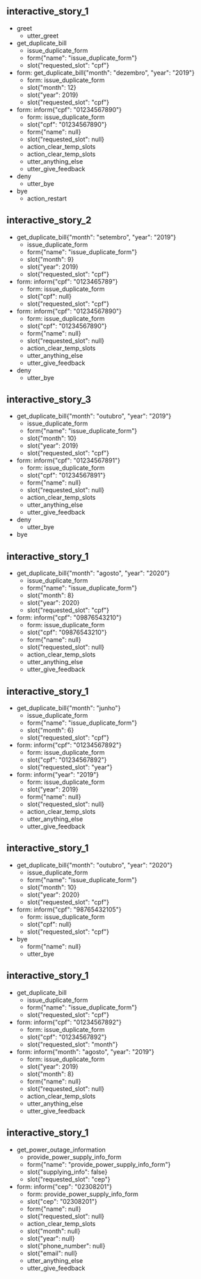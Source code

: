 ## interactive_story_1
* greet
    - utter_greet
* get_duplicate_bill
    - issue_duplicate_form
    - form{"name": "issue_duplicate_form"}
    - slot{"requested_slot": "cpf"}
* form: get_duplicate_bill{"month": "dezembro", "year": "2019"}
    - form: issue_duplicate_form
    - slot{"month": 12}
    - slot{"year": 2019}
    - slot{"requested_slot": "cpf"}
* form: inform{"cpf": "01234567890"}
    - form: issue_duplicate_form
    - slot{"cpf": "01234567890"}
    - form{"name": null}
    - slot{"requested_slot": null}
    - action_clear_temp_slots
    - action_clear_temp_slots
    - utter_anything_else
    - utter_give_feedback
* deny
    - utter_bye
* bye
    - action_restart

    
## interactive_story_2
* get_duplicate_bill{"month": "setembro", "year": "2019"}
    - issue_duplicate_form
    - form{"name": "issue_duplicate_form"}
    - slot{"month": 9}
    - slot{"year": 2019}
    - slot{"requested_slot": "cpf"}
* form: inform{"cpf": "0123465789"}
    - form: issue_duplicate_form
    - slot{"cpf": null}
    - slot{"requested_slot": "cpf"}
* form: inform{"cpf": "01234567890"}
    - form: issue_duplicate_form
    - slot{"cpf": "01234567890"}
    - form{"name": null}
    - slot{"requested_slot": null}
    - action_clear_temp_slots
    - utter_anything_else
    - utter_give_feedback
* deny
    - utter_bye

## interactive_story_3
* get_duplicate_bill{"month": "outubro", "year": "2019"}
    - issue_duplicate_form
    - form{"name": "issue_duplicate_form"}
    - slot{"month": 10}
    - slot{"year": 2019}
    - slot{"requested_slot": "cpf"}
* form: inform{"cpf": "01234567891"}
    - form: issue_duplicate_form
    - slot{"cpf": "01234567891"}
    - form{"name": null}
    - slot{"requested_slot": null}
    - action_clear_temp_slots
    - utter_anything_else
    - utter_give_feedback
* deny
    - utter_bye
* bye

## interactive_story_1
* get_duplicate_bill{"month": "agosto", "year": "2020"}
    - issue_duplicate_form
    - form{"name": "issue_duplicate_form"}
    - slot{"month": 8}
    - slot{"year": 2020}
    - slot{"requested_slot": "cpf"}
* form: inform{"cpf": "09876543210"}
    - form: issue_duplicate_form
    - slot{"cpf": "09876543210"}
    - form{"name": null}
    - slot{"requested_slot": null}
    - action_clear_temp_slots
    - utter_anything_else
    - utter_give_feedback

## interactive_story_1
* get_duplicate_bill{"month": "junho"}
    - issue_duplicate_form
    - form{"name": "issue_duplicate_form"}
    - slot{"month": 6}
    - slot{"requested_slot": "cpf"}
* form: inform{"cpf": "01234567892"}
    - form: issue_duplicate_form
    - slot{"cpf": "01234567892"}
    - slot{"requested_slot": "year"}
* form: inform{"year": "2019"}
    - form: issue_duplicate_form
    - slot{"year": 2019}
    - form{"name": null}
    - slot{"requested_slot": null}
    - action_clear_temp_slots
    - utter_anything_else
    - utter_give_feedback

## interactive_story_1
* get_duplicate_bill{"month": "outubro", "year": "2020"}
    - issue_duplicate_form
    - form{"name": "issue_duplicate_form"}
    - slot{"month": 10}
    - slot{"year": 2020}
    - slot{"requested_slot": "cpf"}
* form: inform{"cpf": "98765432105"}
    - form: issue_duplicate_form
    - slot{"cpf": null}
    - slot{"requested_slot": "cpf"}
* bye
    - form{"name": null}
    - utter_bye

## interactive_story_1
* get_duplicate_bill
    - issue_duplicate_form
    - form{"name": "issue_duplicate_form"}
    - slot{"requested_slot": "cpf"}
* form: inform{"cpf": "01234567892"}
    - form: issue_duplicate_form
    - slot{"cpf": "01234567892"}
    - slot{"requested_slot": "month"}
* form: inform{"month": "agosto", "year": "2019"}
    - form: issue_duplicate_form
    - slot{"year": 2019}
    - slot{"month": 8}
    - form{"name": null}
    - slot{"requested_slot": null}
    - action_clear_temp_slots
    - utter_anything_else
    - utter_give_feedback

## interactive_story_1
* get_power_outage_information
    - provide_power_supply_info_form
    - form{"name": "provide_power_supply_info_form"}
    - slot{"supplying_info": false}
    - slot{"requested_slot": "cep"}
* form: inform{"cep": "02308201"}
    - form: provide_power_supply_info_form
    - slot{"cep": "02308201"}
    - form{"name": null}
    - slot{"requested_slot": null}
    - action_clear_temp_slots
    - slot{"month": null}
    - slot{"year": null}
    - slot{"phone_number": null}
    - slot{"email": null}
    - utter_anything_else
    - utter_give_feedback
